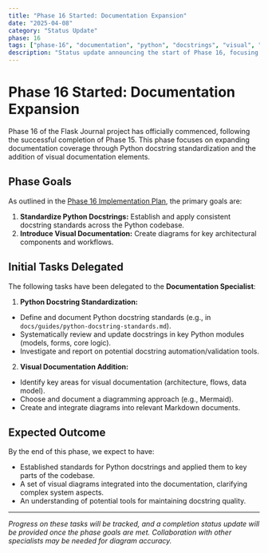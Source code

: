 ```yaml
---
title: "Phase 16 Started: Documentation Expansion"
date: "2025-04-08"
category: "Status Update"
phase: 16
tags: ["phase-16", "documentation", "python", "docstrings", "visual", "diagrams", "start"]
description: "Status update announcing the start of Phase 16, focusing on expanding documentation through Python docstring standardization and the addition of visual diagrams."
---
```


# Phase 16 Started: Documentation Expansion

Phase 16 of the Flask Journal project has officially commenced, following the successful completion of Phase 15. This phase focuses on expanding documentation coverage through Python docstring standardization and the addition of visual documentation elements.

## Phase Goals

As outlined in the [Phase 16 Implementation Plan](@docs/implementation/16-phase-sixteen-documentation-expansion.md), the primary goals are:

1.  **Standardize Python Docstrings:** Establish and apply consistent docstring standards across the Python codebase.
2.  **Introduce Visual Documentation:** Create diagrams for key architectural components and workflows.

## Initial Tasks Delegated

The following tasks have been delegated to the **Documentation Specialist**:

1.  **Python Docstring Standardization:**
-   Define and document Python docstring standards (e.g., in `docs/guides/python-docstring-standards.md`).
-   Systematically review and update docstrings in key Python modules (models, forms, core logic).
-   Investigate and report on potential docstring automation/validation tools.
2.  **Visual Documentation Addition:**
-   Identify key areas for visual documentation (architecture, flows, data model).
-   Choose and document a diagramming approach (e.g., Mermaid).
-   Create and integrate diagrams into relevant Markdown documents.

## Expected Outcome

By the end of this phase, we expect to have:

-   Established standards for Python docstrings and applied them to key parts of the codebase.
-   A set of visual diagrams integrated into the documentation, clarifying complex system aspects.
-   An understanding of potential tools for maintaining docstring quality.

---

*Progress on these tasks will be tracked, and a completion status update will be provided once the phase goals are met. Collaboration with other specialists may be needed for diagram accuracy.*